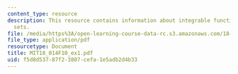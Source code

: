 ```yaml
---
content_type: resource
description: This resource contains information about integrable function and inductive
  sets.
file: /media/https%3A/open-learning-course-data-rc.s3.amazonaws.com/18-014-calculus-with-theory-fall-2010/f5d8d53787f23807cefa1e5adb2d4b33_MIT18_014F10_ex1.pdf
file_type: application/pdf
resourcetype: Document
title: MIT18_014F10_ex1.pdf
uid: f5d8d537-87f2-3807-cefa-1e5adb2d4b33
---
```


